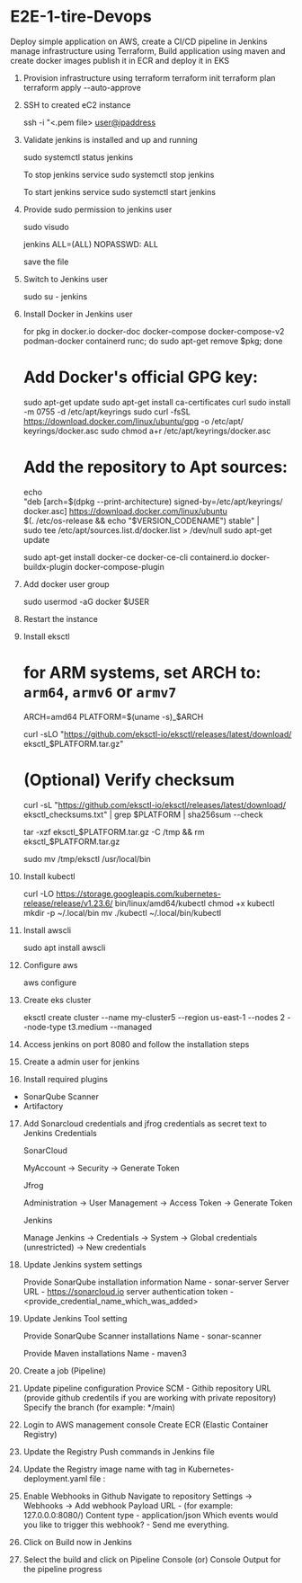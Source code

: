 # E2E-1-tire-Devops
Deploy simple application on AWS, create a CI/CD pipeline in Jenkins manage infrastructure using Terraform, Build application using maven and create docker images publish it in ECR and deploy it in EKS

1. Provision infrastructure using terraform
   terraform init
   terraform plan
   terraform apply --auto-approve

3. SSH to created eC2 instance

    ssh -i "<.pem file> <user@ipaddress>


4. Validate jenkins is installed and up and running

    sudo systemctl status jenkins

    To stop jenkins service
        sudo systemctl stop jenkins

    To start jenkins service
        sudo systemctl start jenkins


5. Provide sudo permission to jenkins user

    sudo visudo

    jenkins ALL=(ALL) NOPASSWD: ALL

    save the file

6. Switch to Jenkins user

    sudo su - jenkins


7. Install Docker in Jenkins user

    for pkg in docker.io docker-doc docker-compose docker-compose-v2    podman-docker containerd runc; do sudo apt-get remove $pkg; done
    # Add Docker's official GPG key:
    sudo apt-get update
    sudo apt-get install ca-certificates curl
    sudo install -m 0755 -d /etc/apt/keyrings
    sudo curl -fsSL https://download.docker.com/linux/ubuntu/gpg -o /etc/apt/   keyrings/docker.asc
    sudo chmod a+r /etc/apt/keyrings/docker.asc

    # Add the repository to Apt sources:
    echo \
      "deb [arch=$(dpkg --print-architecture) signed-by=/etc/apt/keyrings/  docker.asc] https://download.docker.com/linux/ubuntu \
      $(. /etc/os-release && echo "$VERSION_CODENAME") stable" | \
      sudo tee /etc/apt/sources.list.d/docker.list > /dev/null
    sudo apt-get update

    sudo apt-get install docker-ce docker-ce-cli containerd.io  docker-buildx-plugin docker-compose-plugin

8. Add docker user group

    sudo usermod -aG docker $USER

9. Restart the instance


10. Install eksctl

    # for ARM systems, set ARCH to: `arm64`, `armv6` or `armv7`
    ARCH=amd64
    PLATFORM=$(uname -s)_$ARCH

    curl -sLO "https://github.com/eksctl-io/eksctl/releases/latest/download/    eksctl_$PLATFORM.tar.gz"

    # (Optional) Verify checksum
    curl -sL "https://github.com/eksctl-io/eksctl/releases/latest/download/ eksctl_checksums.txt" | grep $PLATFORM | sha256sum --check

    tar -xzf eksctl_$PLATFORM.tar.gz -C /tmp && rm eksctl_$PLATFORM.tar.gz

    sudo mv /tmp/eksctl /usr/local/bin


11. Install kubectl

    curl -LO https://storage.googleapis.com/kubernetes-release/release/v1.23.6/ bin/linux/amd64/kubectl
    chmod +x kubectl
    mkdir -p ~/.local/bin
    mv ./kubectl ~/.local/bin/kubectl

12. Install awscli

    sudo apt install awscli

13. Configure aws

    aws configure

14. Create eks cluster

    eksctl create cluster --name my-cluster5 --region us-east-1 --nodes 2 --node-type t3.medium --managed

15. Access jenkins on port 8080 and follow the installation steps

16. Create a admin user for jenkins

17. Install required plugins
 - SonarQube Scanner
 - Artifactory

17. Add Sonarcloud credentials and jfrog credentials as secret text to Jenkins Credentials

    SonarCloud

    MyAccount -> Security -> Generate Token

    Jfrog

    Administration -> User Management -> Access Token -> Generate Token

    Jenkins

    Manage Jenkins -> Credentials -> System -> Global credentials (unrestricted) -> New credentials

18. Update Jenkins system settings

    Provide SonarQube installation information
    Name - sonar-server
    Server URL - https://sonarcloud.io
    server authentication token - <provide_credential_name_which_was_added>


19. Update Jenkins Tool setting

    Provide SonarQube Scanner installations
    Name - sonar-scanner

    Provide Maven installations
    Name - maven3

20. Create a job (Pipeline)

21. Update pipeline configuration
    Provice SCM - Githib repository URL
     (provide github credentils if you are working with private repository)
    Specify the branch (for example: */main)

22. Login to AWS management console
    Create ECR (Elastic Container Registry)

23. Update the Registry Push commands in Jenkins file

24. Update the Registry image name with tag in Kubernetes-deployment.yaml file
    <imagename>:<tag>

25. Enable Webhooks in Github
    Navigate to repository
    Settings -> Webhooks -> Add webhook
    Payload URL - <Provide Jenkins URL> (for example: 127.0.0.0:8080/)
    Content type - application/json
    Which events would you like to trigger this webhook? - Send me everything.

26. Click on Build now in Jenkins

27. Select the build and click on Pipeline Console (or) Console Output for the pipeline progress


